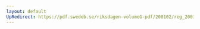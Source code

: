 ```yaml
---
layout: default
UpRedirect: https://pdf.swedeb.se/riksdagen-volumeG-pdf/200102/reg_200102/reg_200102_0458.pdf
---
```


